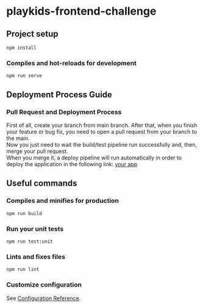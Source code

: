 # playkids-frontend-challenge

## Project setup
```
npm install
```

### Compiles and hot-reloads for development
```
npm run serve
```

## Deployment Process Guide

### Pull Request and Deployment Process
First of all, create your branch from main branch. After that, when you finish
your feature or bug fix, you need to open a pull request from your branch to the main.\
Now you just need to wait the build/test pipeline run successfully and, then, merge your pull request.\
When you merge it, a deploy pipeline will run automatically in order to deploy the 
application in the following link: [your app](https://aragaovini.github.io/playkids-frontend-challenge/)

## Useful commands

### Compiles and minifies for production
```
npm run build
```

### Run your unit tests
```
npm run test:unit
```

### Lints and fixes files
```
npm run lint
```

### Customize configuration
See [Configuration Reference](https://cli.vuejs.org/config/).

